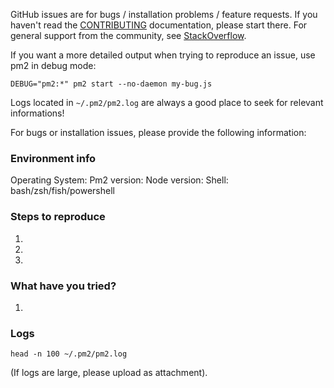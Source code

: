 GitHub issues are for bugs / installation problems / feature requests. If you haven't read the [CONTRIBUTING](https://github.com/Unitech/pm2/blob/master/.github/CONTRIBUTING.md) documentation, please start there. 
For general support from the community, see [StackOverflow](https://stackoverflow.com/questions/tagged/pm2). 

If you want a more detailed output when trying to reproduce an issue, use pm2 in debug mode:

```
DEBUG="pm2:*" pm2 start --no-daemon my-bug.js
```

Logs located in `~/.pm2/pm2.log` are always a good place to seek for relevant informations!

For bugs or installation issues, please provide the following information:

### Environment info
Operating System:
Pm2 version: 
Node version: 
Shell: bash/zsh/fish/powershell

### Steps to reproduce
1.
2.
3.

### What have you tried?
1.

### Logs

```
head -n 100 ~/.pm2/pm2.log
```

(If logs are large, please upload as attachment).
